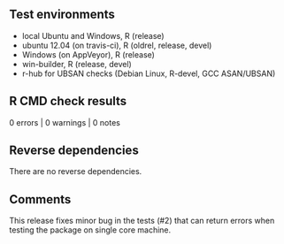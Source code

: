 ## Test environments

* local Ubuntu and Windows, R (release)
* ubuntu 12.04 (on travis-ci), R (oldrel, release, devel)
* Windows (on AppVeyor), R (release)
* win-builder, R (release, devel)
* r-hub for UBSAN checks (Debian Linux, R-devel, GCC ASAN/UBSAN)

## R CMD check results

0 errors | 0 warnings | 0 notes

## Reverse dependencies

There are no reverse dependencies.

## Comments

This release fixes minor bug in the tests (#2) that can return
errors when testing the package on single core machine.

